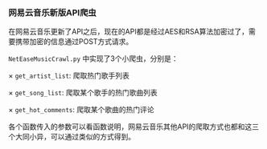 ### 网易云音乐新版API爬虫

在网易云音乐更新了API之后，现在的API都是经过AES和RSA算法加密过了，需要携带加密的信息通过POST方式请求。

`NetEaseMusicCrawl.py` 中实现了3个小爬虫，分别是：

× `get_artist_list`: 爬取热门歌手列表

× `get_song_list`: 爬取某个歌手的热门歌曲列表

× `get_hot_comments`: 爬取某个歌曲的热门评论

各个函数传入的参数可以看函数说明，网易云音乐其他API的爬取方式也都和这三个大同小异，可以通过类似的方式得到。
